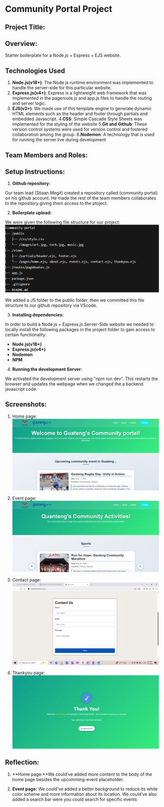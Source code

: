 # Community Portal Project

## Project Title:


## Overview:

Starter boilerplate for a Node.js + Express + EJS website.

## Technologies Used
1. **Node.js(v18+)**: The Node js runtime environment was implemented to handle the server-side for this particular website.
2. **Express.js(v4+)**: Express is a lightweight web framework that was implemented in the pageroute.js and app.js files to handle the routing and server logic.
3. **EJS(v3+)**: We made use of this template engine to generate dynamic HTML elements such as the header and footer through partials and embedded Javascript.
4.**CSS**: Simple Cascade Style Sheets was implemented for the styling of the website
5.**Git and Github**: These version control systems were used for version control and fostered collaboration among the group. 
6.**Nodemon**: A technology that is used for running the server live during development

## Team Members and Roles:

## Setup Instructions:

1. **Github repository:**

Our team lead (Stiaan Megit) created a repository called (community portal) on his github account. He made the rest of the team members collaborates to the repository giving them access to the ptoject.

2. **Boilerplate upload:**

We were given the following file structure for our project:
![alt text](image.png)

We added a JS folder to the public folder, then we committed this file structure to our github repository via VScode.

3. **Installing dependencies:**

In order to build a Node.js + Express.js Server-Side website we needed to locally install the following packages in the project folder to gain access to certain functionality:

- **Node.js(v18+)**
- **Express.js(v4+)**
- **Nodemon**
- **NPM**

4. **Running the development Server:**

We activated the development server using "npm run dev". This restarts the browser and updates the webpage when we changed the a backend javascript code.

## Screenshots:

1. Home page:
![alt text](image-1.png)

2. Event page:
![alt text](image-2.png)

3. Contact page:
![alt text](contact.png)

4. Thankyou page:
![alt text](image-3.png)

## Reflection:

1. **Home page:**We could've added more content to the body of the home page besides the upcomming-event placeholder.

2. **Event page:** We could've added a better background to reduce its white color scheme and more information about its location. We could've also added a search bar were you could search for specific events

